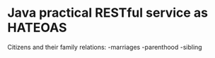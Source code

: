 # Java practical RESTful service as HATEOAS

Citizens and their family relations:
-marriages
-parenthood
-sibling
